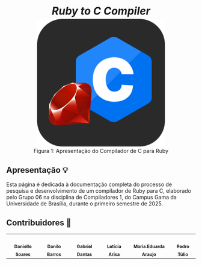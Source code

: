 <h1 style="text-align:center; margin-bottom: -10px;">
  <b><i>Ruby to C Compiler</i></b>
</h1>

<figure style="text-align: center;">
  <img src="assets/img/favicon.png" style="max-width: 80%;">
  <figcaption>
    Figura 1: Apresentação do Compilador de C para Ruby
  </figcaption>
</figure>

## Apresentação 💡

Esta página é dedicada à documentação completa do processo de pesquisa e desenvolvimento de um compilador de Ruby para C, elaborado pelo Grupo 06 na disciplina de Compiladores 1, do Campus Gama da Universidade de Brasília, durante o primeiro semestre de 2025.

## Contribuidores 👥

<table>
  <tr>
    <td align="center"><a href="https://github.com/danielle-soaress"><img style="border-radius: 60%;" src="https://github.com/danielle-soaress.png" width="200px;" alt=""/><br /><sub><b>Danielle Soares</b></sub></a><br />
    <td align="center"><a href="https://github.com/auslogyc"><img style="border-radius: 60%;" src="https://github.com/auslogyc.png" width="200px;" alt=""/><br /><sub><b>Danilo Barros</b></sub></a><br />
    <td align="center"><a href="https://github.com/gbevi"><img style="border-radius: 60%;" src="https://github.com/gbevi.png" width="200px;" alt=""/><br /><sub><b>Gabriel Dantas</b></sub></a><br />
    <td align="center"><a href="https://github.com/Leticia-Arisa-K-Higa"><img style="border-radius: 60%;" src="https://github.com/Leticia-Arisa-K-Higa.png" width="200px;" alt=""/><br /><sub><b>Letícia Arisa</b></sub></a><br />
    <td align="center"><a href="https://github.com/maaduh"><img style="border-radius: 60%;" src="https://github.com/maaduh.png" width="200px;" alt=""/><br /><sub><b>Maria Eduarda Araujo</b></sub></a><br />
    <td align="center"><a href="https://github.com/PedrooCamilo"><img style="border-radius: 60%;" src="https://github.com/PedrooCamilo.png" width="200px;" alt=""/><br /><sub><b>Pedro Túlio</b></sub></a><br />
  </tr>
</table>
<br>
